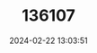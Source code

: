 ---
title: "136107"
category: "Kaloula aureata"
draft: false
date: 2024-02-22 13:03:51
languages:
  English: ["Golden Bullfrog", "Golden Burrowing Frog"]
---